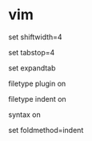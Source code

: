 vim
===

set shiftwidth=4

set tabstop=4

set expandtab

filetype plugin on

filetype indent on

syntax on

set foldmethod=indent
